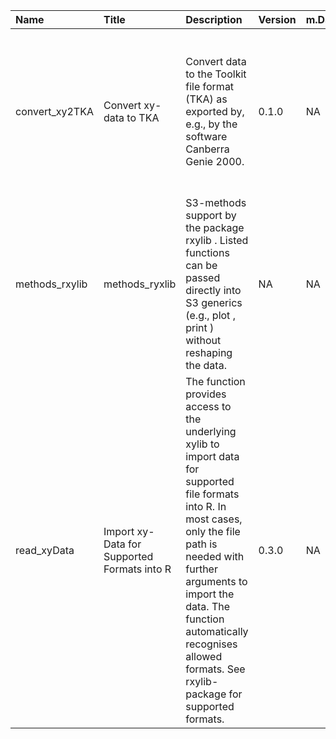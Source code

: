 

| Name           | Title                                       | Description                                                                                                                                                                                                                                                                                        | Version | m.Date | m.Time | Author                                                                                                                                                      | Citation                                                                                                                                                                                                                                                     |
|:---------------|:--------------------------------------------|:---------------------------------------------------------------------------------------------------------------------------------------------------------------------------------------------------------------------------------------------------------------------------------------------------|:--------|:-------|:-------|:------------------------------------------------------------------------------------------------------------------------------------------------------------|:-------------------------------------------------------------------------------------------------------------------------------------------------------------------------------------------------------------------------------------------------------------|
| convert_xy2TKA | Convert xy-data to TKA                      | Convert data to the Toolkit file format (TKA) as exported by, e.g., by the software Canberra Genie 2000.                                                                                                                                                                                           | 0.1.0   | NA     | NA     | Sebastian Kreutzer, IRAMAT-CRP2A, Université Bordeaux Montaigne (France) -                                                                               | Kreutzer, S., 2019. convert_xy2TKA(): Convert xy-data to TKA. Function version 0.1.0. In: Kreutzer, S., Friedrich, J., 2019. rxylib: Import XY-Data into R R package version 0.2.4.9000-56. https://github.com/R-Lum/rxylib                                  |
| methods_rxylib | methods_ryxlib                              | S3-methods support by the package  rxylib . Listed functions can be passed directly into S3 generics (e.g.,  plot ,  print ) without reshaping the data.                                                                                                                                           | NA      | NA     | NA     | NA                                                                                                                                                          | NA                                                                                                                                                                                                                                                           |
| read_xyData    | Import xy-Data for Supported Formats into R | The function provides access to the underlying  xylib  to import data for supported file formats into R. In most cases, only the file path is needed with further arguments to import the data. The function automatically recognises allowed formats. See  rxylib-package  for supported formats. | 0.3.0   | NA     | NA     | Sebastian Kreutzer, IRAMAT-CRP2A, UMR 5060, CNRS - Université Bordeaux Montaigne (France), Johannes Friedrich, -  University of Bayreuth (Germany) -  | Kreutzer, S., Friedrich, J., 2019. read_xyData(): Import xy-Data for Supported Formats into R. Function version 0.3.0. In: Kreutzer, S., Friedrich, J., 2019. rxylib: Import XY-Data into R R package version 0.2.4.9000-56. https://github.com/R-Lum/rxylib |

